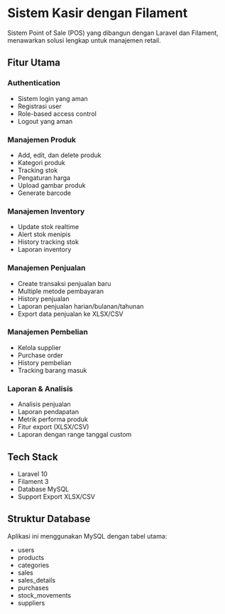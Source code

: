 # Sistem Kasir dengan Filament

Sistem Point of Sale (POS) yang dibangun dengan Laravel dan Filament, menawarkan solusi lengkap untuk manajemen retail.

## Fitur Utama

### Authentication
- Sistem login yang aman
- Registrasi user
- Role-based access control
- Logout yang aman

### Manajemen Produk
- Add, edit, dan delete produk
- Kategori produk
- Tracking stok
- Pengaturan harga
- Upload gambar produk
- Generate barcode

### Manajemen Inventory
- Update stok realtime
- Alert stok menipis
- History tracking stok
- Laporan inventory

### Manajemen Penjualan
- Create transaksi penjualan baru
- Multiple metode pembayaran
- History penjualan
- Laporan penjualan harian/bulanan/tahunan
- Export data penjualan ke XLSX/CSV

### Manajemen Pembelian
- Kelola supplier
- Purchase order
- History pembelian
- Tracking barang masuk

### Laporan & Analisis
- Analisis penjualan
- Laporan pendapatan
- Metrik performa produk
- Fitur export (XLSX/CSV)
- Laporan dengan range tanggal custom

## Tech Stack

- Laravel 10
- Filament 3
- Database MySQL
- Support Export XLSX/CSV

## Struktur Database
Aplikasi ini menggunakan MySQL dengan tabel utama:

- users
- products
- categories
- sales
- sales_details
- purchases
- stock_movements
- suppliers
